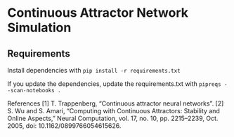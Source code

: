 # Continuous Attractor Network Simulation

## Requirements

Install dependencies with `pip install -r requirements.txt`

If you update the dependencies, update the requirements.txt with `pipreqs --scan-notebooks .`

References
[1] T. Trappenberg, “Continuous attractor neural networks”.
[2] S. Wu and S. Amari, “Computing with Continuous Attractors: Stability and Online Aspects,” Neural Computation, vol. 17, no. 10, pp. 2215–2239, Oct. 2005, doi: 10.1162/0899766054615626.